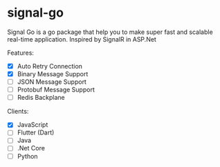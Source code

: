 # signal-go
Signal Go is a go package that help you to make super fast and scalable real-time application. Inspired by SignalR in ASP.Net

Features:
- [x] Auto Retry Connection
- [x] Binary Message Support
- [ ] JSON Message Support
- [ ] Protobuf Message Support
- [ ] Redis Backplane
  
Clients:
- [x] JavaScript
- [ ] Flutter (Dart)
- [ ] Java
- [ ] .Net Core
- [ ] Python